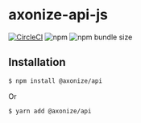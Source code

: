 # axonize-api-js
[![CircleCI](https://circleci.com/gh/axonize/axonize-api-js/tree/master.svg?style=svg)](https://circleci.com/gh/axonize/axonize-api-js/tree/master)
![npm](https://img.shields.io/npm/dm/@axonize/api.svg?style=flat-square)
![npm bundle size](https://img.shields.io/bundlephobia/minzip/@axonize/api.svg?style=flat-square)

## Installation

```sh
$ npm install @axonize/api
```

Or

```sh
$ yarn add @axonize/api
```
